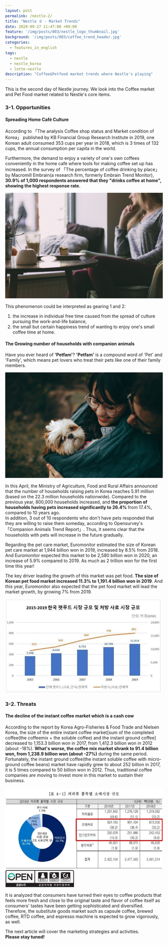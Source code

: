 ```yaml
---
layout: post
permalink: /nestle-2/
title: "Nestle ② - Market Trends"
date: 2020-09-27 11:47:00 +09:00
feature: '/img/posts/003/nestle_logo_thumbnail.jpg'
background: '/img/posts/003/coffee_trend_header.jpg'
categories:
  - features_in_english
tags:
  - nestle
  - nestle_korea
  - lotte-nestle
description: "Coffee&Petfood market trends where Nestle's playing"
---
```


This is the second day of Nestle journey. We look into the Coffee market and Pet Food market related to Nestle's core items.

### 3-1. Opportunities

#### Spreading Home Café Culture
According to 「The analysis Coffee shop status and Market condition of Korea」 published by KB Financial Group Research Institute in 2019, one Korean adult consumed 353 cups per year in 2018, which is 3 times of 132 cups, the annual consumption per capita in the world.<br>

Furthermore, the demand to enjoy a variety of one's own coffees conveniently in the home café where tools for making coffee set up has increased. In the survey of 「The percentage of coffee drinking by place」 by Macromill Embrain(a research firm, formerly Embrain Trend Monitor), <strong>30.9% of 1,000 respondents answered that they "drinks coffee at home", showing the highest response rate.</strong><br>

![Home_cafe](/img/posts/003/home_cafe.jpg)

This phenomenon could be interpreted as gearing 1 and 2:<br>
1. the increase in individual free time caused from the spread of culture pursuing the work-and-life balance,
2. the small but certain happiness trend of wanting to enjoy one's small coffee time at home.

#### The Growing number of households with companion animals
Have you ever heard of <b>'Petfam'</b>? <b>'Petfam'</b> is a compound word of 'Pet' and 'Family', which means pet lovers who treat their pets like one of their family members.<br>

![Pet_family](/img/posts/003/petfam.jpg)

In this April, the Ministry of Agriculture, Food and Rural Affairs announced that the number of households raising pets in Korea reaches 5.91 million (based on the 22.3 million households nationwide). Compared to the previous year, 800,000 households increased, and <strong>the proportion of households having pets increased significantly to 26.4%</strong> from 17.4%, compared to 10 years ago.<br>
In addition, 3 out of 10 respondents who don't have pets responded that they are willing to raise them someday, according to Opensurvey's 「Companion Animals Trend Report」. Thus, it seems clear that the households with pets will increase in the future gradually.<br>

Regarding the pet care market, Euromonitor estimated the size of Korean pet care market at 1,944 billion won in 2019, increased by 8.5% from 2018. And Euromonitor expected this market to be 2,580 billion won in 2020, an increase of 5.9% compared to 2019. As much as 2 trillion won for the first time this year!<br>

The key driver leading the growth of this market was pet food. <strong>The size of Korean pet food market increased 11.3% to 1,191.4 billion won in 2019</strong>. And this year, Euromonitor also expected that the pet food market will lead the market growth, by growing 7% from 2019.<br>

![Korea_Petfood_Market](/img/posts/003/petfood_market_size.jpg)

### 3-2. Threats

#### The decline of the instant coffee market which is a cash cow

According to the report by Korea Agro-Fisheries & Food Trade and Nielsen Korea, the size of the entire instant coffee market[sum of the completed coffee(the coffeemix + the soluble coffee) and the instant ground coffee] decreased to 1,153.3 billion won in 2017, from 1,412.3 billion won in 2012 (about -18%). <strong>What's worse, the coffee mix market shrank to 91.4 billion won, from 1,238.9 billion won (about -27%)</strong> during the same period.<br>
Fortunately, the instant ground coffee(the instant soluble coffee with micro-ground coffee beans) market have rapidly grew to about 252 billion in 2017, it is 5 times compared to 50 billion won in 2012. Thus, traditional coffee companies are moving to invest more in this market to sustain their business.<br>

![Retail_Coffee_Market_Size](/img/posts/003/retailcoffee_POS.jpg)
![FIS_CCL_Mark](/img/posts/003/CCL_mark.jpg)

It is analyzed that consumers have turned their eyes to coffee products that feels more fresh and close to the original taste and flavor of coffee itself as consumers' tastes have been getting sophisticated and diversified. Therefore, the substitute goods market such as capsule coffee, brewed coffee, RTD coffee, and espresso machine is expected to grow vigorously, as well.

The next article will cover the marketing strategies and activities.<br>
<strong>Please stay tuned!</strong>
